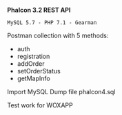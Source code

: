 **Phalcon 3.2 REST API**

`MySQL 5.7 - PHP 7.1 - Gearman`

Postman collection with 5 methods:
- auth
- registration
- addOrder
- setOrderStatus
- getMapInfo

Import MySQL Dump file phalcon4.sql

Test work for WOXAPP

